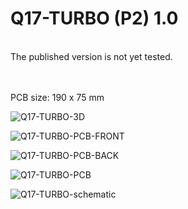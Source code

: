 # Q17-TURBO (P2) 1.0</b><br>
<br>
The published version is not yet tested.<br>
<br>
<br>

PCB size: 190 x 75 mm

![Q17-TURBO-3D](https://user-images.githubusercontent.com/12907102/189316622-cbdc2cab-a2a1-48b3-92a9-0ab2e3cb5210.jpg)

![Q17-TURBO-PCB-FRONT](https://user-images.githubusercontent.com/12907102/189316641-7113ff8d-2cc8-4a52-a896-1956d9367529.jpg)

![Q17-TURBO-PCB-BACK](https://user-images.githubusercontent.com/12907102/189316633-d9ebf4fe-efff-47e9-bde8-821b72b64dfa.jpg)

![Q17-TURBO-PCB](https://user-images.githubusercontent.com/12907102/189316647-c67d18c7-5894-48eb-af91-f54ab5704984.jpg)

![Q17-TURBO-schematic](https://user-images.githubusercontent.com/12907102/189480065-e7bc1989-3bb7-436a-96f2-26e58a64f89a.jpg)
